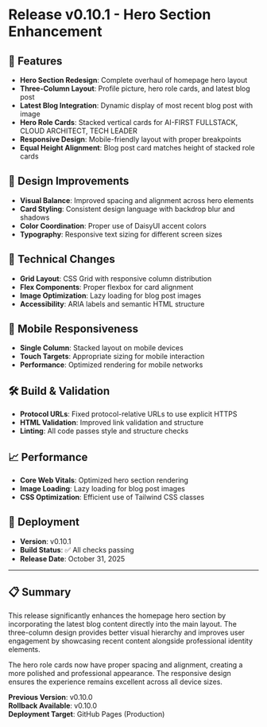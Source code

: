# Release v0.10.1 - Hero Section Enhancement

## 🚀 Features

- **Hero Section Redesign**: Complete overhaul of homepage hero layout
- **Three-Column Layout**: Profile picture, hero role cards, and latest blog
  post
- **Latest Blog Integration**: Dynamic display of most recent blog post with
  image
- **Hero Role Cards**: Stacked vertical cards for AI-FIRST FULLSTACK, CLOUD
  ARCHITECT, TECH LEADER
- **Responsive Design**: Mobile-friendly layout with proper breakpoints
- **Equal Height Alignment**: Blog post card matches height of stacked role
  cards

## 🎨 Design Improvements

- **Visual Balance**: Improved spacing and alignment across hero elements
- **Card Styling**: Consistent design language with backdrop blur and shadows
- **Color Coordination**: Proper use of DaisyUI accent colors
- **Typography**: Responsive text sizing for different screen sizes

## 🔧 Technical Changes

- **Grid Layout**: CSS Grid with responsive column distribution
- **Flex Components**: Proper flexbox for card alignment
- **Image Optimization**: Lazy loading for blog post images
- **Accessibility**: ARIA labels and semantic HTML structure

## 📱 Mobile Responsiveness

- **Single Column**: Stacked layout on mobile devices
- **Touch Targets**: Appropriate sizing for mobile interaction
- **Performance**: Optimized rendering for mobile networks

## 🛠️ Build & Validation

- **Protocol URLs**: Fixed protocol-relative URLs to use explicit HTTPS
- **HTML Validation**: Improved link validation and structure
- **Linting**: All code passes style and structure checks

## 📈 Performance

- **Core Web Vitals**: Optimized hero section rendering
- **Image Loading**: Lazy loading for blog post images
- **CSS Optimization**: Efficient use of Tailwind CSS classes

## 🚦 Deployment

- **Version**: v0.10.1
- **Build Status**: ✅ All checks passing
- **Release Date**: October 31, 2025

---

## 📋 Summary

This release significantly enhances the homepage hero section by incorporating
the latest blog content directly into the main layout. The three-column design
provides better visual hierarchy and improves user engagement by showcasing
recent content alongside professional identity elements.

The hero role cards now have proper spacing and alignment, creating a more
polished and professional appearance. The responsive design ensures the
experience remains excellent across all device sizes.

**Previous Version**: v0.10.0  
**Rollback Available**: v0.10.0  
**Deployment Target**: GitHub Pages (Production)
